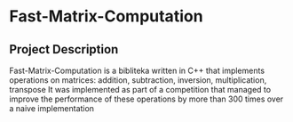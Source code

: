 # Fast-Matrix-Computation

## Project Description

Fast-Matrix-Computation is a bibliteka written in C++ that implements operations on matrices: addition, subtraction, inversion, multiplication, transpose
It was implemented as part of a competition that managed to improve the performance of these operations by more than 300 times over a naive implementation
